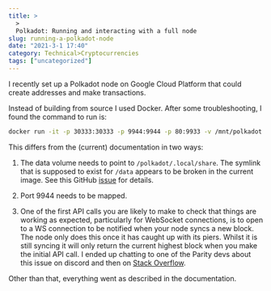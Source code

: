 ```yaml
---
title: >
  >
  Polkadot: Running and interacting with a full node
slug: running-a-polkadot-node
date: "2021-3-1 17:40"
category: Technical>Cryptocurrencies
tags: ["uncategorized"]
---
```


I recently set up a Polkadot node on Google Cloud Platform that could create
addresses and make transactions.

Instead of building from source I used Docker. After some troubleshooting, I
found the command to run is:

```bash
docker run -it -p 30333:30333 -p 9944:9944 -p 80:9933 -v /mnt/polkadot:/polkadot/.local/share parity/polkadot:latest --rpc-external --rpc-cors=all --chain westend --ws-external
```

This differs from the (current) documentation in two ways:

1.  The data volume needs to point to `/polkadot/.local/share`. The symlink that
    is supposed to exist for `/data` appears to be broken in the current image.
    See this GitHub [issue](https://github.com/paritytech/polkadot/issues/2482) for details.

2.  Port 9944 needs to be mapped.

3.  One of the first API calls you are likely to make to check that things are
    working as expected, particularly for WebSocket connections, is to
    open to a WS connection to be notified when your node syncs a new block.
    The node only does this once it has caught up with its piers. Whilst it is
    still syncing it will only return the current highest block when you make
    the initial API call. I ended up chatting to one of the Parity devs about
    this issue on discord and then on [Stack Overflow](https://stackoverflow.com/questions/66358685/polkadot-websocket-api-doesnt-listen-for-new-blocks/66365716?noredirect=1#comment117342945_66365716).

Other than that, everything went as described in the documentation.
